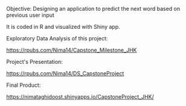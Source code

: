 Objective: Designing an application to predict the next word based on previous user input

It is coded in R and visualized with Shiny app.

Exploratory Data Analysis of this project:

https://rpubs.com/Nima14/Capstone_Milestone_JHK

Project's Presentation:

https://rpubs.com/Nima14/DS_CapstoneProject

Final Product:

https://nimataghidoost.shinyapps.io/CapstoneProject_JHK/



